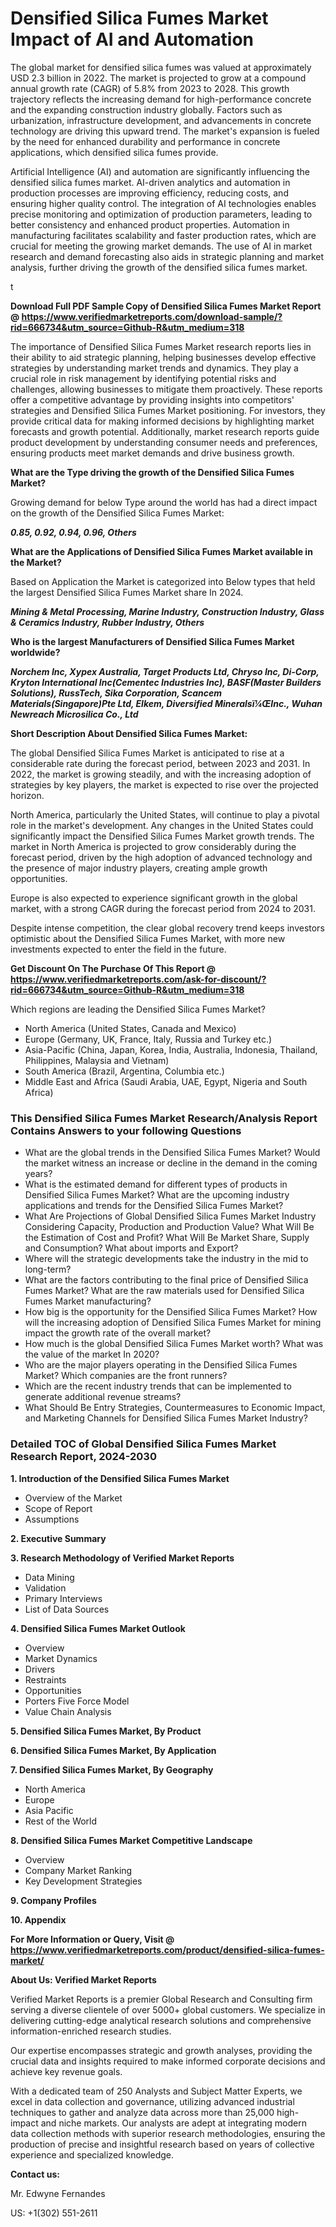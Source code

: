 <meta name="title" content="Global Densified Silica Fumes Market Impact of AI and Automation"><meta name="description" content="The global market for densified silica fumes was valued at approximately USD 2.3 billion in 2022. The market is projected to grow at a compound annual growth rate (CAG"><meta name="title" content="Densified Silica Fumes Market Size, Share, Scope, Trends, Growth, Opportunities, Analysis, Forecast"><h1>Densified Silica Fumes Market Impact of AI and Automation</h1><p>The global market for densified silica fumes was valued at approximately USD 2.3 billion in 2022. The market is projected to grow at a compound annual growth rate (CAGR) of 5.8% from 2023 to 2028. This growth trajectory reflects the increasing demand for high-performance concrete and the expanding construction industry globally. Factors such as urbanization, infrastructure development, and advancements in concrete technology are driving this upward trend. The market's expansion is fueled by the need for enhanced durability and performance in concrete applications, which densified silica fumes provide.</p><p>Artificial Intelligence (AI) and automation are significantly influencing the densified silica fumes market. AI-driven analytics and automation in production processes are improving efficiency, reducing costs, and ensuring higher quality control. The integration of AI technologies enables precise monitoring and optimization of production parameters, leading to better consistency and enhanced product properties. Automation in manufacturing facilitates scalability and faster production rates, which are crucial for meeting the growing market demands. The use of AI in market research and demand forecasting also aids in strategic planning and market analysis, further driving the growth of the densified silica fumes market.</p>t</p><p id="" class=""><strong>Download Full PDF Sample Copy of Densified Silica Fumes Market Report @ <a href="https://www.verifiedmarketreports.com/download-sample/?rid=666734&utm_source=Github-R&utm_medium=318" target="_blank">https://www.verifiedmarketreports.com/download-sample/?rid=666734&utm_source=Github-R&utm_medium=318</a></strong></p><p>The importance of&nbsp;Densified Silica Fumes Market research reports lies in their ability to aid strategic planning, helping businesses develop effective strategies by understanding market trends and dynamics. They play a crucial role in risk management by identifying potential risks and challenges, allowing businesses to mitigate them proactively. These reports offer a competitive advantage by providing insights into competitors' strategies and Densified Silica Fumes Market positioning. For investors, they provide critical data for making informed decisions by highlighting market forecasts and growth potential. Additionally, market research reports guide product development by understanding consumer needs and preferences, ensuring products meet market demands and drive business growth.</p><p><strong>What are the&nbsp;Type driving the growth of the Densified Silica Fumes Market?</strong></p><p id="" class="">Growing demand for below Type around the world has had a direct impact on the growth of the Densified Silica Fumes Market:</p><em><strong>0.85, 0.92, 0.94, 0.96, Others</strong></em></p><strong>What are the&nbsp;Applications&nbsp;of Densified Silica Fumes Market available in the Market?</strong></p><p id="" class="">Based on Application the Market is categorized into Below types that held the largest Densified Silica Fumes Market share In 2024.</p><em><strong>Mining & Metal Processing, Marine Industry, Construction Industry, Glass & Ceramics Industry, Rubber Industry, Others</strong></em></p><strong>Who is the largest Manufacturers of Densified Silica Fumes Market worldwide?</strong></p><p><em><strong>Norchem Inc, Xypex Australia, Target Products Ltd, Chryso Inc, Di-Corp, Kryton International Inc(Cementec Industries Inc), BASF(Master Builders Solutions), RussTech, Sika Corporation, Scancem Materials(Singapore)Pte Ltd, Elkem, Diversified Mineralsï¼ŒInc., Wuhan Newreach Microsilica Co., Ltd</strong></em></p><p id="" class=""><strong>Short Description About Densified Silica Fumes Market:</strong></p><p>The global Densified Silica Fumes Market is anticipated to rise at a considerable rate during the forecast period, between 2023 and 2031. In 2022, the market is growing steadily, and with the increasing adoption of strategies by key players, the market is expected to rise over the projected horizon.</p><p>North America, particularly the United States, will continue to play a pivotal role in the market's development. Any changes in the United States could significantly impact the Densified Silica Fumes Market growth trends. The market in North America is projected to grow considerably during the forecast period, driven by the high adoption of advanced technology and the presence of major industry players, creating ample growth opportunities.</p><p>Europe is also expected to experience significant growth in the global market, with a strong CAGR during the forecast period from 2024 to 2031.</p><p>Despite intense competition, the clear global recovery trend keeps investors optimistic about the Densified Silica Fumes Market, with more new investments expected to enter the field in the future.</p><p id="" class=""><strong>Get Discount On The Purchase Of This Report @ <a href="https://www.verifiedmarketreports.com/ask-for-discount/?rid=666734&utm_source=Github-R&utm_medium=318" target="_blank">https://www.verifiedmarketreports.com/ask-for-discount/?rid=666734&utm_source=Github-R&utm_medium=318</a></strong></p>Which regions are leading the Densified Silica Fumes Market?</p><ul><li>North America (United States, Canada and Mexico)</li><li>Europe (Germany, UK, France, Italy, Russia and Turkey etc.)</li><li>Asia-Pacific (China, Japan, Korea, India, Australia, Indonesia, Thailand, Philippines, Malaysia and Vietnam)</li><li>South America (Brazil, Argentina, Columbia etc.)</li><li>Middle East and Africa (Saudi Arabia, UAE, Egypt, Nigeria and South Africa)</li></ul><h3 id="" class="">This Densified Silica Fumes Market Research/Analysis Report Contains Answers to your following Questions</h3><ul><li>What are the global trends in the Densified Silica Fumes Market? Would the market witness an increase or decline in the demand in the coming years?</li><li>What is the estimated demand for different types of products in Densified Silica Fumes Market? What are the upcoming industry applications and trends for the Densified Silica Fumes Market?</li><li>What Are Projections of Global Densified Silica Fumes Market Industry Considering Capacity, Production and Production Value? What Will Be the Estimation of Cost and Profit? What Will Be Market Share, Supply and Consumption? What about imports and Export?</li><li>Where will the strategic developments take the industry in the mid to long-term?</li><li>What are the factors contributing to the final price of Densified Silica Fumes Market? What are the raw materials used for Densified Silica Fumes Market manufacturing?</li><li>How big is the opportunity for the Densified Silica Fumes Market? How will the increasing adoption of Densified Silica Fumes Market for mining impact the growth rate of the overall market?</li><li>How much is the global Densified Silica Fumes Market worth? What was the value of the market In 2020?</li><li>Who are the major players operating in the Densified Silica Fumes Market? Which companies are the front runners?</li><li>Which are the recent industry trends that can be implemented to generate additional revenue streams?</li><li>What Should Be Entry Strategies, Countermeasures to Economic Impact, and Marketing Channels for Densified Silica Fumes Market Industry?</li></ul><h3 id="" class="">Detailed TOC of Global Densified Silica Fumes Market Research Report, 2024-2030</h3><p id="" class=""><strong>1. Introduction of the Densified Silica Fumes Market</strong></p><ul><li>Overview of the Market</li><li>Scope of Report</li><li>Assumptions</li></ul><p id="" class=""><strong>2. Executive Summary</strong></p><p id="" class=""><strong>3. Research Methodology of Verified Market Reports</strong></p><ul><li>Data Mining</li><li>Validation</li><li>Primary Interviews</li><li>List of Data Sources</li></ul><p id="" class=""><strong>4. Densified Silica Fumes Market Outlook</strong></p><ul><li>Overview</li><li>Market Dynamics</li><li>Drivers</li><li>Restraints</li><li>Opportunities</li><li>Porters Five Force Model</li><li>Value Chain Analysis</li></ul><p id="" class=""><strong>5. Densified Silica Fumes Market, By Product</strong></p><p id="" class=""><strong>6. Densified Silica Fumes Market, By Application</strong></p><p id="" class=""><strong>7. Densified Silica Fumes Market, By Geography</strong></p><ul><li>North America</li><li>Europe</li><li>Asia Pacific</li><li>Rest of the World</li></ul><p id="" class=""><strong>8. Densified Silica Fumes Market Competitive Landscape</strong></p><ul><li>Overview</li><li>Company Market Ranking</li><li>Key Development Strategies</li></ul><p id="" class=""><strong>9. Company Profiles</strong></p><p id="" class=""><strong>10. Appendix</strong></p><p id="" class=""><strong>For More Information or Query, Visit @ <a href="https://www.verifiedmarketreports.com/product/densified-silica-fumes-market/" target="_blank">https://www.verifiedmarketreports.com/product/densified-silica-fumes-market/</a></strong></p><p id="" class=""><strong>About Us: Verified Market Reports</strong></p><p id="" class="">Verified Market Reports is a premier Global Research and Consulting firm serving a diverse clientele of over 5000+ global customers. We specialize in delivering cutting-edge analytical research solutions and comprehensive information-enriched research studies.</p><p id="" class="">Our expertise encompasses strategic and growth analyses, providing the crucial data and insights required to make informed corporate decisions and achieve key revenue goals.</p><p id="" class="">With a dedicated team of 250 Analysts and Subject Matter Experts, we excel in data collection and governance, utilizing advanced industrial techniques to gather and analyze data across more than 25,000 high-impact and niche markets. Our analysts are adept at integrating modern data collection methods with superior research methodologies, ensuring the production of precise and insightful research based on years of collective experience and specialized knowledge.</p><p id="" class=""><strong>Contact us:</strong></p><p id="" class="">Mr. Edwyne Fernandes</p><p id="" class="">US: +1(302) 551-2611</p>